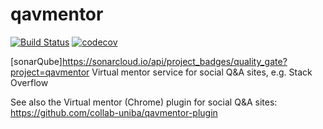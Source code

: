 # qavmentor
[![Build Status](https://travis-ci.org/collab-uniba/qavmentor.svg?branch=master)](https://travis-ci.org/collab-uniba/qavmentor) [![codecov](https://codecov.io/gh/collab-uniba/qavmentor/branch/master/graph/badge.svg)](https://codecov.io/gh/collab-uniba/qavmentor)

[sonarQube]https://sonarcloud.io/api/project_badges/quality_gate?project=qavmentor
Virtual mentor service for social Q&amp;A sites, e.g. Stack Overflow

See also the Virtual mentor (Chrome) plugin for social Q&A sites: https://github.com/collab-uniba/qavmentor-plugin
